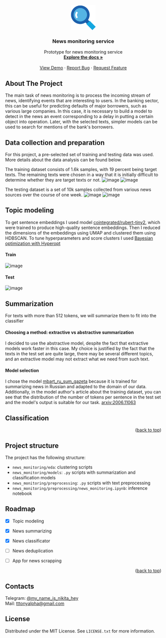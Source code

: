 <!-- Improved compatibility of back to top link: See: https://github.com/othneildrew/Best-README-Template/pull/73 -->
<a name="readme-top"></a>
<!--
*** Thanks for checking out the Best-README-Template. If you have a suggestion
*** that would make this better, please fork the repo and create a pull request
*** or simply open an issue with the tag "enhancement".
*** Don't forget to give the project a star!
*** Thanks again! Now go create something AMAZING! :D
-->



<!-- PROJECT SHIELDS -->
<!--
*** I'm using markdown "reference style" links for readability.
*** Reference links are enclosed in brackets [ ] instead of parentheses ( ).
*** See the bottom of this document for the declaration of the reference variables
*** for contributors-url, forks-url, etc. This is an optional, concise syntax you may use.
*** https://www.markdownguide.org/basic-syntax/#reference-style-links
-->
<!-- [![Contributors][contributors-shield]][contributors-url]
[![Forks][forks-shield]][forks-url]
[![Stargazers][stars-shield]][stars-url]
[![Issues][issues-shield]][issues-url]
[![MIT License][license-shield]][license-url]
[![LinkedIn][linkedin-shield]][linkedin-url] -->



<!-- PROJECT LOGO -->
<br />
<div align="center">
  <a href="https://github.com/tttonyalpha/news_monitoring">
    <img src="images/logo.png" alt="Logo" width="80" height="80">
  </a>

<h3 align="center">News monitoring service</h3>

  <p align="center">
    Prototype for news monitoring service 
    <br />
    <a href="https://github.com/tttonyalpha/news_monitoring"><strong>Explore the docs »</strong></a>
    <br />
    <br />
    <a href="https://github.com/tttonyalpha/news_monitoring">View Demo</a>
    ·
    <a href="https://github.com/tttonyalpha/news_monitoring/issues">Report Bug</a>
    ·
    <a href="https://github.com/tttonyalpha/news_monitoring/issues">Request Feature</a>
  </p>
</div>



<!-- TABLE OF CONTENTS -->
<!-- <details>
  <summary>Table of Contents</summary>
  <ol>
    <li>
      <a href="#about-the-project">About The Project</a>
      <ul>
        <li><a href="#built-with">Built With</a></li>
      </ul>
    </li>
    <li>
      <a href="#getting-started">Getting Started</a>
      <ul>
        <li><a href="#prerequisites">Prerequisites</a></li>
        <li><a href="#installation">Installation</a></li>
      </ul>
    </li>
    <li><a href="#usage">Usage</a></li>
    <li><a href="#roadmap">Roadmap</a></li>
    <li><a href="#contributing">Contributing</a></li>
    <li><a href="#license">License</a></li>
    <li><a href="#contact">Contact</a></li>
    <li><a href="#acknowledgments">Acknowledgments</a></li>
  </ol>
</details>
 -->


<!-- ABOUT THE PROJECT -->
## About The Project

The main task of news monitoring is to process the incoming stream of news, identifying events that are interesting to users. In the banking sector, this can be useful for predicting defaults of major borrowers, such as various large companies. In this case, it is necessary to build a model to detect in the news an event corresponding to a delay in putting a certain object into operation. Later, with the selected texts, simpler models can be used to search for mentions of the bank's borrowers.

## Data collection and preparation

For this project, a pre-selected set of training and testing data was used. More details about the data analysis can be found below.

The training dataset consists of 1.6k samples, with 19 percent being target texts. The remaining texts were chosen in a way that it is initially difficult to determine whether they are target texts or not.
![image](https://github.com/tttonyalpha/news_monitoring/assets/79598074/0b62eb12-63cb-4183-b0d6-52781788ef26)
![image](https://github.com/tttonyalpha/news_monitoring/assets/79598074/8df7e902-81d1-4820-aa68-49da45b6b9aa)



The testing dataset is a set of 10k samples collected from various news sources over the course of one week.
![image](https://github.com/tttonyalpha/news_monitoring/assets/79598074/d17b66a0-fdbb-40ba-b52d-df24e4352305)
![image](https://github.com/tttonyalpha/news_monitoring/assets/79598074/be30d831-31d4-46f5-8369-09f17c909935)



## Topic modeling

To get sentence embeddings I used model [cointegrated/rubert-tiny2](https://habr.com/ru/articles/669674/), which were trained to produce high-quality sentence embeddings. Then I reduced the dimensions of the embeddings using UMAP and clustered them using HDBSCAN. To tune hyperparameters and score clusters I used [Bayesian optimization with Hyperopt](https://github.com/hyperopt/hyperopt)

#### Train
![image](https://github.com/tttonyalpha/news_monitoring/assets/79598074/bcdeaa4e-d5fc-40ca-a162-9f80fae9db26)

#### Test
![image](https://github.com/tttonyalpha/news_monitoring/assets/79598074/eb2b2a17-620a-458f-a7b9-4ab0a7948a77)


## Summarization 

For texts with more than 512 tokens, we will summarize them to fit into the classifier

#### Choosing a method: extractive vs abstractive summarization
I decided to use the abstractive model, despite the fact that extractive models work faster in this case. My choice is justified by the fact that the texts in the test set are quite large, there may be several different topics, and an extractive model may not extract what we need from such text.

#### Model selection 

I chose the model [mbart_ru_sum_gazeta](https://huggingface.co/IlyaGusev/mbart_ru_sum_gazeta) because it is trained for summarizing news in Russian and adapted to the domain of our data. Additionally, in the model author's article about the training dataset, you can see that the distribution of the number of tokens per sentence in the test set and the model's output is suitable for our task. [arxiv:2006.11063](https://arxiv.org/pdf/2006.11063.pdf)

## Classification 




<p align="right">(<a href="#readme-top">back to top</a>)</p>



<!-- ## Feature 3: Activity recognition on images 
  
If I haven't filled out the report, but attached photos, bot automatically analyzes the images and recognizes activities -->


<!-- 

### Built With

* [![Next][Next.js]][Next-url]
* [![React][React.js]][React-url]
* [![Vue][Vue.js]][Vue-url]
* [![Angular][Angular.io]][Angular-url]
* [![Svelte][Svelte.dev]][Svelte-url]
* [![Laravel][Laravel.com]][Laravel-url]
* [![Bootstrap][Bootstrap.com]][Bootstrap-url]
* [![JQuery][JQuery.com]][JQuery-url] -->

<!-- <p align="right">(<a href="#readme-top">back to top</a>)</p>
 -->


<!-- ROADMAP -->
<!-- ## Roadmap

- [ ] Feature 1
- [ ] Feature 2
- [ ] Feature 3
    - [ ] Nested Feature

See the [open issues](https://github.com/github_username/repo_name/issues) for a full list of proposed features (and known issues).

<p align="right">(<a href="#readme-top">back to top</a>)</p> -->



## Project structure

The project has the following structure:
- `news_monitoring/eda`: clustering scripts  
- `news_monitoring/models`: `.py` scripts with summarization and classification models
- `news_monitoring/preprocessing`: `.py` scripts with text preprocessing 
- `news_monitoring/preprocessing/news_monitoring.ipynb`: inference notebook 



<!-- ROADMAP -->
## Roadmap

- [x] Topic modeling 
- [x] News summarizing
- [x] News classificator

- [ ] News deduplication
- [ ] App for news scrapping





<p align="right">(<a href="#readme-top">back to top</a>)</p>

<!-- CONTACT -->
## Contacts

Telegram: [@my_name_is_nikita_hey](https://t.me/my_name_is_nikita_hey) <br>
Mail: tttonyalpha@gmail.com 



<!-- LICENSE -->
## License

Distributed under the MIT License. See `LICENSE.txt` for more information.





<!-- MARKDOWN LINKS & IMAGES -->
<!-- https://www.markdownguide.org/basic-syntax/#reference-style-links -->
[contributors-shield]: https://img.shields.io/github/contributors/github_username/repo_name.svg?style=for-the-badge
[contributors-url]: https://github.com/github_username/repo_name/graphs/contributors
[forks-shield]: https://img.shields.io/github/forks/github_username/repo_name.svg?style=for-the-badge
[forks-url]: https://github.com/github_username/repo_name/network/members
[stars-shield]: https://img.shields.io/github/stars/github_username/repo_name.svg?style=for-the-badge
[stars-url]: https://github.com/github_username/repo_name/stargazers
[issues-shield]: https://img.shields.io/github/issues/github_username/repo_name.svg?style=for-the-badge
[issues-url]: https://github.com/github_username/repo_name/issues
[license-shield]: https://img.shields.io/github/license/github_username/repo_name.svg?style=for-the-badge
[license-url]: https://github.com/github_username/repo_name/blob/master/LICENSE.txt
[linkedin-shield]: https://img.shields.io/badge/-LinkedIn-black.svg?style=for-the-badge&logo=linkedin&colorB=555
[linkedin-url]: https://linkedin.com/in/linkedin_username
[product-screenshot]: images/channel_screen.png
[lstm_predictions]: images/lstm_predictions.png
[lstm_recsys]: images/lstm_recsys.png
[Next.js]: https://img.shields.io/badge/next.js-000000?style=for-the-badge&logo=nextdotjs&logoColor=white
[Next-url]: https://nextjs.org/
[React.js]: https://img.shields.io/badge/React-20232A?style=for-the-badge&logo=react&logoColor=61DAFB
[React-url]: https://reactjs.org/
[Vue.js]: https://img.shields.io/badge/Vue.js-35495E?style=for-the-badge&logo=vuedotjs&logoColor=4FC08D
[Vue-url]: https://vuejs.org/
[Angular.io]: https://img.shields.io/badge/Angular-DD0031?style=for-the-badge&logo=angular&logoColor=white
[Angular-url]: https://angular.io/
[Svelte.dev]: https://img.shields.io/badge/Svelte-4A4A55?style=for-the-badge&logo=svelte&logoColor=FF3E00
[Svelte-url]: https://svelte.dev/
[Laravel.com]: https://img.shields.io/badge/Laravel-FF2D20?style=for-the-badge&logo=laravel&logoColor=white
[Laravel-url]: https://laravel.com
[Bootstrap.com]: https://img.shields.io/badge/Bootstrap-563D7C?style=for-the-badge&logo=bootstrap&logoColor=white
[Bootstrap-url]: https://getbootstrap.com
[JQuery.com]: https://img.shields.io/badge/jQuery-0769AD?style=for-the-badge&logo=jquery&logoColor=white
[JQuery-url]: https://jquery.com 
